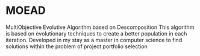 # MOEAD
MultiObjective Evolutive Algorithm based on Descomposition 
This algorithm is based on evolutionary techniques to create a better population in each iteration. 
Developed in my stay as a master in computer science to find solutions within the problem of project portfolio selection
